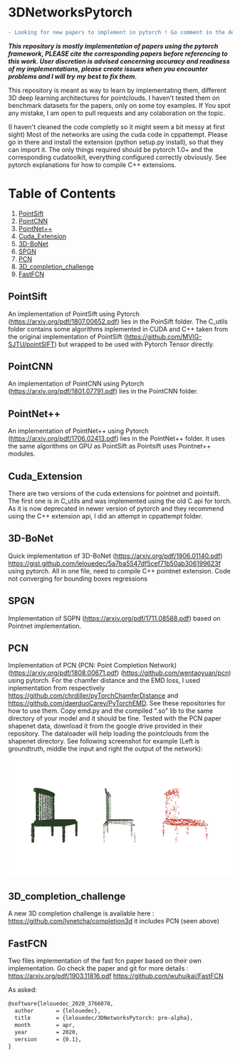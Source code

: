 

# 3DNetworksPytorch


```diff
- Looking for new papers to implement in pytorch ! Go comment in the dedicated issue, papers you would like to see implemented using pytorch !!
```

***This repository is mostly implementation of papers using the pytorch framework, PLEASE cite the corresponding papers before referencing to this work. User discretion is advised concerning accuracy and readiness of my implementations, please create issues when you encounter problems and I will try my best to fix them.***


This repository is meant as way to learn by implementating them, different 3D deep learning architectures for pointclouds. I haven't tested them on benchmark datasets for the papers, only on some toy examples. If You spot any mistake, I am open to pull requests and any colaboration on the topic.

(I haven't cleaned the code completly so it might seem a bit messy at first sight)
Most of the networks are using the cuda code in cppattempt. Please go in there and install the extension (python setup.py install), so that they can import it.
The only things required should be pytorch 1.0+ and the corresponding cudatoolkit, everything configured correctly obviously. See pytorch explanations for how to compile C++ extensions.

# Table of Contents
1. [PointSift](#PointSift)
2. [PointCNN](#PointCNN)
3. [PointNet++](#PointNet++)
4. [Cuda_Extension](#Cuda_Extension)
5. [3D-BoNet](#3D-BoNet)
6. [SPGN](#SPGN)
7. [PCN](#PCN)
8. [3D_completion_challenge](#3D_completion_challenge)
9. [FastFCN](#FastFCN)




## PointSift
An implementation of PointSift using Pytorch (https://arxiv.org/pdf/1807.00652.pdf) lies in the PoinSift folder.
The C_utils folder contains some algorithms inplemented in CUDA and C++ taken from the original implementation of PointSift (https://github.com/MVIG-SJTU/pointSIFT) but wrapped to be used with Pytorch Tensor directly.

## PointCNN
An implementation of PointCNN using Pytorch (https://arxiv.org/pdf/1801.07791.pdf) lies in the PointCNN folder.

## PointNet++
An implementation of PointNet++ using Pytorch (https://arxiv.org/pdf/1706.02413.pdf) lies in the PointNet++ folder.
It uses the same algorithms on GPU as PointSift as Pointsift uses Pointnet++ modules.


## Cuda_Extension
There are two versions of the cuda extensions for pointnet and pointsift. The first one is in C_utils and was implemented using the old C api for torch. As it is now deprecated in newer version of pytorch and they recommend using the C++ extension api, I did an attempt in cppattempt folder.

## 3D-BoNet

Quick implementation of 3D-BoNet (https://arxiv.org/pdf/1906.01140.pdf) https://gist.github.com/lelouedec/5a7ba5547df5cef71b50ab306199623f using pytorch. All in one file, need to compile C++ pointnet extension. Code not converging for bounding boxes regressions

## SPGN

Implementation of SGPN (https://arxiv.org/pdf/1711.08588.pdf) based on Pointnet implementation.


## PCN
Implementation of PCN (PCN: Point Completion Network) (https://arxiv.org/pdf/1808.00671.pdf) (https://github.com/wentaoyuan/pcn) using pytorch. For the chamfer distance and the EMD loss, I used inplementation from respectively https://github.com/chrdiller/pyTorchChamferDistance and https://github.com/daerduoCarey/PyTorchEMD. See these repositories for how to use them. Copy emd.py and the compiled ".so" lib to the same directory of your model and it should be fine. 
Tested with the PCN paper shapenet data, download it from the google drive provided in their repository. The dataloader will help loading the pointclouds from the shapenet directory. See following screenshot for example (Left is groundtruth, middle the input and right the output of the network): 
![Example for pcn](./PCN/example.png)


## 3D_completion_challenge
A new 3D completion challenge is available here : https://github.com/lynetcha/completion3d it includes PCN (seen above)

## FastFCN
Two files implementation of the fast fcn paper based on their own implementation. Go check the paper and git for more details : https://arxiv.org/pdf/1903.11816.pdf https://github.com/wuhuikai/FastFCN


As asked:
```
@software{lelouedec_2020_3766070,
  author       = {lelouedec},
  title        = {lelouedec/3DNetworksPytorch: pre-alpha},
  month        = apr,
  year         = 2020,
  version      = {0.1},
}
 ```
